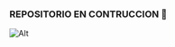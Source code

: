 ### REPOSITORIO EN CONTRUCCION 👋

<!--
**juanfer217/juanfer217** is a ✨ _special_ ✨ repository because its `README.md` (this file) appears on your GitHub profile.

Here are some ideas to get you started:

- 🔭 I’m currently working on ...
- 🌱 I’m currently learning ...
- 👯 I’m looking to collaborate on ...
- 🤔 I’m looking for help with ...
- 💬 Ask me about ...
- 📫 How to reach me: ...
- 😄 Pronouns: ...
- ⚡ Fun fact: ...
-->
![Alt](https://www.nicepng.com/png/detail/32-324680_like-emoji-smiley-face-thumbs-up.png)
